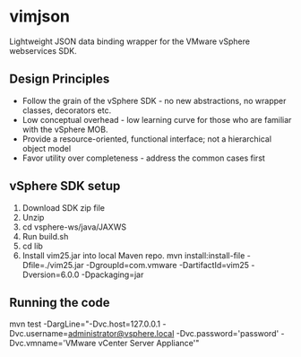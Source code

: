 # vimjson

Lightweight JSON data binding wrapper for the VMware vSphere webservices SDK.

## Design Principles
* Follow the grain of the vSphere SDK - no new abstractions, no wrapper classes, decorators etc.
* Low conceptual overhead - low learning curve for those who are familiar with the vSphere MOB.
* Provide a resource-oriented, functional interface; not a hierarchical object model
* Favor utility over completeness - address the common cases first

## vSphere SDK setup
1. Download SDK zip file
2. Unzip
3. cd vsphere-ws/java/JAXWS
4. Run build.sh
5. cd lib
6. Install vim25.jar into local Maven repo.
mvn install:install-file -Dfile=./vim25.jar -DgroupId=com.vmware -DartifactId=vim25 -Dversion=6.0.0 -Dpackaging=jar

## Running the code
mvn test -DargLine="-Dvc.host=127.0.0.1 -Dvc.username=administrator@vsphere.local -Dvc.password='password' -Dvc.vmname='VMware vCenter Server Appliance'"